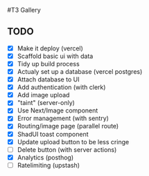 #T3 Gallery

## TODO

- [x] Make it deploy (vercel)
- [x] Scaffold basic ui with data
- [x] Tidy up build process
- [x] Actualy set up a database (vercel postgres)
- [x] Attach database to UI
- [x] Add authentication (with clerk)
- [x] Add image upload
- [x] "taint" (server-only)
- [x] Use Next/Image component
- [x] Error management (with sentry)
- [x] Routing/image page (parallel route)
- [x] ShadUI toast component
- [x] Update upload button to be less cringe
- [ ] Delete button (with server actions)
- [x] Analytics (posthog)
- [ ] Ratelimiting (upstash)
